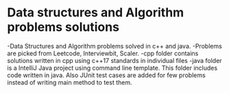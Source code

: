 # Data structures and Algorithm problems solutions
-Data Structures and Algorithm problems solved in c++ and java.
-Problems are picked from Leetcode, Interviewbit, Scaler.
-cpp folder contains solutions written in cpp using c++17 standards in individual files
-java folder is a IntelliJ Java project using command line template. This folder includes code written in java. Also JUnit test cases are added for few problems instead of writing main method to test them.
